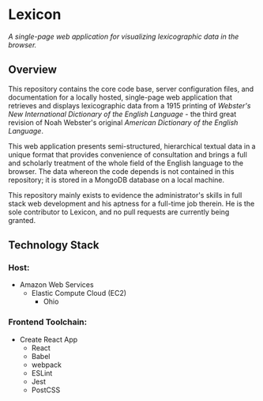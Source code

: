 # Lexicon

*A single-page web application for visualizing lexicographic data in the
browser.*

## Overview

This repository contains the core code base, server configuration files,
and documentation for a locally hosted, single-page web application that
retrieves and displays lexicographic data from a 1915 printing of
*Webster's New International Dictionary of the English Language* - the
third great revision of Noah Webster's original *American Dictionary of
the English Language*.

This web application presents semi-structured, hierarchical textual data
in a unique format that provides convenience of consultation and brings
a full and scholarly treatment of the whole field of the English
language to the browser. The data whereon the code depends is not
contained in this repository; it is stored in a MongoDB database on a
local machine.

This repository mainly exists to evidence the administrator's skills in
full stack web development and his aptness for a full-time job therein.
He is the sole contributor to Lexicon, and no pull requests are
currently being granted.

## Technology Stack

### Host:
* Amazon Web Services
   * Elastic Compute Cloud (EC2)
      * Ohio

### Frontend Toolchain:
   * Create React App
      * React
      * Babel
      * webpack
      * ESLint
      * Jest
      * PostCSS
